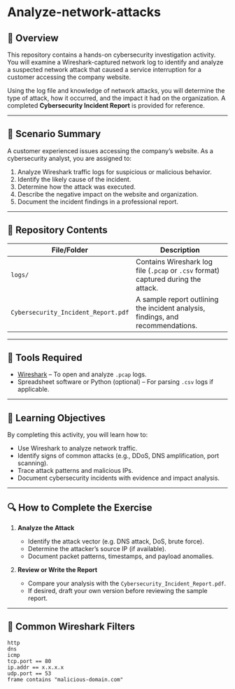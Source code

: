 # Analyze-network-attacks

## 📘 Overview

This repository contains a hands-on cybersecurity investigation activity. You will examine a Wireshark-captured network log to identify and analyze a suspected network attack that caused a service interruption for a customer accessing the company website.

Using the log file and knowledge of network attacks, you will determine the type of attack, how it occurred, and the impact it had on the organization. A completed **Cybersecurity Incident Report** is provided for reference.

---

## 🧠 Scenario Summary

A customer experienced issues accessing the company’s website. As a cybersecurity analyst, you are assigned to:

1. Analyze Wireshark traffic logs for suspicious or malicious behavior.
2. Identify the likely cause of the incident.
3. Determine how the attack was executed.
4. Describe the negative impact on the website and organization.
5. Document the incident findings in a professional report.

---

## 📂 Repository Contents

| File/Folder | Description |
|-------------|-------------|
| `logs/` | Contains Wireshark log file (`.pcap` or `.csv` format) captured during the attack. |
| `Cybersecurity_Incident_Report.pdf` | A sample report outlining the incident analysis, findings, and recommendations. |

---

## 🧰 Tools Required

- [Wireshark](https://www.wireshark.org/) – To open and analyze `.pcap` logs.
- Spreadsheet software or Python (optional) – For parsing `.csv` logs if applicable.

---

## 🎯 Learning Objectives

By completing this activity, you will learn how to:

- Use Wireshark to analyze network traffic.
- Identify signs of common attacks (e.g., DDoS, DNS amplification, port scanning).
- Trace attack patterns and malicious IPs.
- Document cybersecurity incidents with evidence and impact analysis.

---

## 🔍 How to Complete the Exercise


1. **Analyze the Attack**
   - Identify the attack vector (e.g. DNS attack, DoS, brute force).
   - Determine the attacker’s source IP (if available).
   - Document packet patterns, timestamps, and payload anomalies.

2. **Review or Write the Report**
   - Compare your analysis with the `Cybersecurity_Incident_Report.pdf`.
   - If desired, draft your own version before reviewing the sample report.

---

## 🔁 Common Wireshark Filters

```wireshark
http
dns
icmp
tcp.port == 80
ip.addr == x.x.x.x
udp.port == 53
frame contains "malicious-domain.com"
